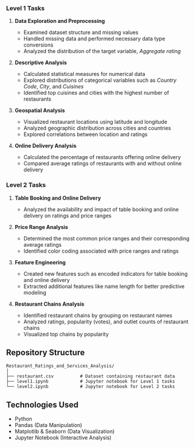 ### Level 1 Tasks
1. **Data Exploration and Preprocessing**  
   - Examined dataset structure and missing values  
   - Handled missing data and performed necessary data type conversions  
   - Analyzed the distribution of the target variable, *Aggregate rating*

2. **Descriptive Analysis**  
   - Calculated statistical measures for numerical data  
   - Explored distributions of categorical variables such as *Country Code*, *City*, and *Cuisines*  
   - Identified top cuisines and cities with the highest number of restaurants

3. **Geospatial Analysis**  
   - Visualized restaurant locations using latitude and longitude  
   - Analyzed geographic distribution across cities and countries  
   - Explored correlations between location and ratings

4. **Online Delivery Analysis**  
   - Calculated the percentage of restaurants offering online delivery  
   - Compared average ratings of restaurants with and without online delivery

### Level 2 Tasks
1. **Table Booking and Online Delivery**  
   - Analyzed the availability and impact of table booking and online delivery on ratings and price ranges

2. **Price Range Analysis**  
   - Determined the most common price ranges and their corresponding average ratings  
   - Identified color coding associated with price ranges and ratings

3. **Feature Engineering**  
   - Created new features such as encoded indicators for table booking and online delivery  
   - Extracted additional features like name length for better predictive modeling

4. **Restaurant Chains Analysis**  
   - Identified restaurant chains by grouping on restaurant names  
   - Analyzed ratings, popularity (votes), and outlet counts of restaurant chains  
   - Visualized top chains by popularity

## Repository Structure

```
Restaurant_Ratings_and_Services_Analysis/
│
├── restaurant.csv          # Dataset containing restaurant data
├── level1.ipynb            # Jupyter notebook for Level 1 tasks
└── level2.ipynb            # Jupyter notebook for Level 2 tasks
```

## Technologies Used

- Python  
- Pandas (Data Manipulation)  
- Matplotlib & Seaborn (Data Visualization)  
- Jupyter Notebook (Interactive Analysis)
